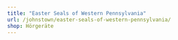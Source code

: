 ```yaml
---
title: "Easter Seals of Western Pennsylvania"
url: /johnstown/easter-seals-of-western-pennsylvania/
shop: Hörgeräte
---
```

